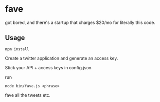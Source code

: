 fave
=============

got bored, and there's a startup that charges $20/mo for literally
this code.

## Usage

```npm install```

Create a twitter application and generate an access key.

Stick your API + access keys in config.json

run

```node bin/fave.js <phrase>```

fave all the tweets etc.
